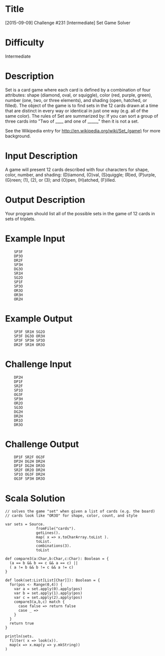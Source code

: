 # Title 

[2015-09-09] Challenge #231 [Intermediate] Set Game Solver

# Difficulty

Intermediate

# Description

Set is a card game where each card is defined by a combination of four attributes: shape (diamond, oval, or squiggle), color (red, purple, green), number (one, two, or three elements), and shading (open, hatched, or filled). The object of the game is to find sets in the 12 cards drawn at a time that are distinct in every way or identical in just one way (e.g. all of the same color). The rules of Set are summarized by: If you can sort a group of three cards into "Two of ____ and one of _____," then it is not a set.

See the Wikipedia entry for http://en.wikipedia.org/wiki/Set_(game) for more background. 

# Input Description

A game will present 12 cards described with four characters for shape, color, number, and shading: (D)iamond, (O)val, (S)quiggle; (R)ed, (P)urple, (G)reen; (1), (2), or (3); and (O)pen, (H)atched, (F)illed.

# Output Description

Your program should list all of the possible sets in the game of 12 cards in sets of triplets.

# Example Input

        SP3F
        DP3O
        DR2F
        SP3H
        DG3O
        SR1H
        SG2O
        SP1F
        SP3O
        OR3O
        OR3H
        OR2H

# Example Output

        SP3F SR1H SG2O
        SP3F DG3O OR3H
        SP3F SP3H SP3O
        DR2F SR1H OR3O

# Challenge Input

        DP2H
        DP1F
        SR2F
        SP1O
        OG3F
        SP3H
        OR2O
        SG3O
        DG2H
        DR2H
        DR1O
        DR3O

# Challenge Output

        DP1F SR2F OG3F
        DP2H DG2H DR2H 
        DP1F DG2H DR3O 
        SR2F OR2O DR2H 
        SP1O OG3F DR2H 
        OG3F SP3H DR3O

# Scala Solution

    // solves the game "set" when given a list of cards (e.g. the board)
    // cards look like "OR3O" for shape, color, count, and style

    var sets = Source.
                  fromFile("cards").
                  getLines().
                  map( x => x.toCharArray.toList ).
                  toList.
                  combinations(3).
                  toList

    def compare3(a:Char,b:Char,c:Char): Boolean = { 
      (a == b && b == c && a == c) || 
      ( a != b && b != c && a != c) 
    }

    def look(set:List[List[Char]]): Boolean = { 
      for(pos <- Range(0,4)) { 
        var a = set.apply(0).apply(pos)
        var b = set.apply(1).apply(pos)
        var c = set.apply(2).apply(pos)
        compare3(a,b,c) match { 
          case false => return false
          case _ => 
        }
      }
      return true
    }

    println(sets.
      filter( x => look(x)).
      map(x => x.map(y => y.mkString))
    )
